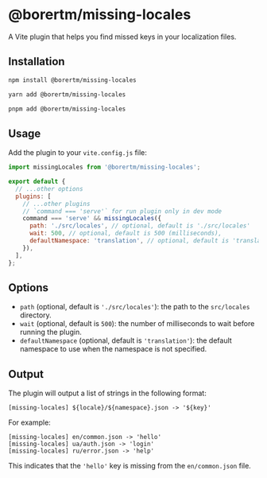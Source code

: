 # @borertm/missing-locales

A Vite plugin that helps you find missed keys in your localization files.

## Installation

```bash
npm install @borertm/missing-locales
```

```bash
yarn add @borertm/missing-locales
```

```bash
pnpm add @borertm/missing-locales
```

## Usage

Add the plugin to your `vite.config.js` file:

```js
import missingLocales from '@borertm/missing-locales';

export default {
  // ...other options
  plugins: [
    // ...other plugins
    // `command === 'serve'` for run plugin only in dev mode
    command === 'serve' && missingLocales({
      path: './src/locales', // optional, default is './src/locales'
      wait: 500, // optional, default is 500 (milliseconds),
      defaultNamespace: 'translation', // optional, default is 'translation'
    }),
  ],
};
```

## Options

- `path` (optional, default is `'./src/locales'`): the path to the `src/locales` directory.
- `wait` (optional, default is `500`): the number of milliseconds to wait before running the plugin.
- `defaultNamespace` (optional, default is `'translation'`): the default namespace to use when the namespace is not specified.

## Output

The plugin will output a list of strings in the following format:

```log
[missing-locales] ${locale}/${namespace}.json -> '${key}'
```

For example:

```log
[missing-locales] en/common.json -> 'hello'
[missing-locales] ua/auth.json -> 'login'
[missing-locales] ru/error.json -> 'help'
```

This indicates that the `'hello'` key is missing from the `en/common.json` file.
